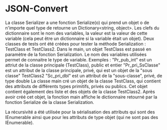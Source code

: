 # JSON-Convert
La classe Serializer a une fonction Serialize(o) qui prend un objet o de n'importe quel type de retourne un Dictionary<string, object>.
Les clefs du dictionnaire sont le nom des variables, la valeur est la valeur de cette variable (cela peut être un dictionnaire si la variable était un objet).
Deux classes de tests ont été créées pour tester la méthode Serialization : TestClass et TestClass2.
Dans le main, un objet TestClass est passé en paramètre de la fonction Serialization.
Le nom des variables utilisées permet de connaitre le type de variable. Exemples :
  "Pr_pub_int" est un attriut de la classe principale (TestClass), public et entier
  "Pr_pri_SsClasse" est un attribut de la classe principale, privé, qui est un objet de la "sous classe" TestClass2
  "Sc_pri_dbl" est un attribut de la "sous-classe", privé, de type double
La classe main cré un objet de la classe TestClass, qui contient des attributs de différents types primitifs, privés ou publics.
Cet objet contient également des liste et des objets de la classe TestClass2.
Après avoir créé cet objet, la fonction main affiche le dictionnaire retourné par la fonction  Serialize de la classe Serialization.

La récursivité a été utilisée pour la sérialisation des attributs qui sont des IEnumerable ainsi que pour les attributs de type objet (qui ne sont pas des IEnumerable).
